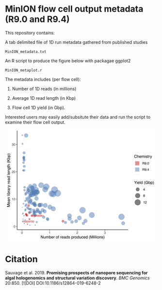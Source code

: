 # MinION flow cell output metadata (R9.0 and R9.4) 

This repository contains:

A tab delimited file of 1D run metadata gathered from published studies
```
MinION_metadata.txt
```

An R script to produce the figure below with packagae ggplot2
```
MinION_metaplot.r
```

The metadata includes (per flow cell):

  1. Number of 1D reads (in millions)

  2. Average 1D read length (in Kbp)

  3. Flow cell 1D yield (in Gbp).

Interested users may easily add/subsitute their data and run the script to examine their flow cell output.

![Screenshot](MinION_metaplot.png)

# Citation

Sauvage et al. 2019. **Promising prospects of nanopore sequencing for algal hologenomics and structural variation discovery**. _BMC Genomics_ 20:850. [![DOI] DOI:10.1186/s12864-019-6248-2


